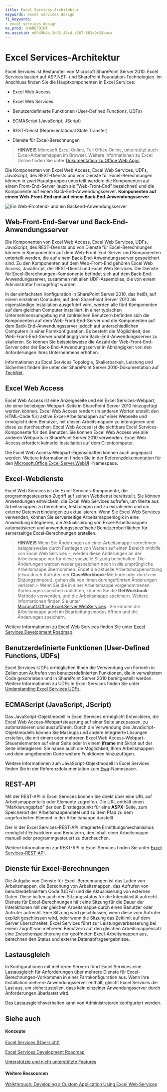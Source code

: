 ```yaml
---
title: Excel Services-Architektur
keywords: excel services design
f1_keywords:
- excel services design
ms.prod: SHAREPOINT
ms.assetid: e0349b4a-2d52-46c4-a167-801e9c24eaca
---
```



# Excel Services-Architektur

Excel Services ist Bestandteil von Microsoft SharePoint Server 2010. Excel Services basiert auf ASP.NET- und SharePoint Foundation-Technologien. Im Anschluss finden Sie die Hauptkomponenten in Excel Services:
  
    
    


- Excel Web Access
    
  
- Excel Web Services
    
  
- Benutzerdefinierte Funktionen (User-Defined Functions, UDFs)
    
  
- ECMAScript (JavaScript, JScript)
    
  
- REST-Dienst (Representational State Transfer)
    
  
- Dienste für Excel-Berechnungen
    
  

> **HINWEIS**
> Microsoft Excel Online, Teil Office Online, unterstützt auch Excel-Arbeitsmappen im Browser. Weitere Informationen zu Excel Online finden Sie unter  [Dokumentation zu Office Web Apps](https://technet.microsoft.com/en-us/library/ee855124.aspx).
  
    
    

Die Komponenten von Excel Web Access, Excel Web Services, UDFs, JavaScript, des REST-Diensts und von Dienste für Excel-Berechnungen können in zwei Hauptgruppen unterteilt werden: die Komponenten auf einem Front-End-Server (auch als "Web-Front-End" bezeichnet) und die Komponente auf einem Back-End-Anwendungsserver.
**Komponenten auf einem Web-Front-End und auf einem Back-End-Anwendungsserver**

  
    
    

  
    
    
![Ein Web-Frontend- und ein Backend-Anwendungsserver](images/ed480e23-e0e8-4896-93b1-98a94f50b9a0.gif)
  
    
    

  
    
    

  
    
    

## Web-Front-End-Server und Back-End-Anwendungsserver

Die Komponenten von Excel Web Access, Excel Web Services, UDFs, JavaScript, des REST-Diensts und von Dienste für Excel-Berechnungen können in Komponenten auf dem Web-Front-End-Server und Komponenten unterteilt werden, die auf einem Back-End-Anwendungsserver gespeichert sind. Zu den Komponenten auf dem Web-Front-End gehören Excel Web Access, JavaScript, der REST-Dienst und Excel Web Services. Die Dienste für Excel-Berechnungen-Komponente befindet sich auf dem Back-End-Anwendungsserver, zusammen mit allen UDF-Assemblies, die von einem Administrator hinzugefügt wurden.
  
    
    
In der einfachsten Konfiguration in SharePoint Server 2010, das heißt, auf einem einzelnen Computer, auf dem SharePoint Server 2010 als eigenständige Installation ausgeführt wird, werden alle fünf Komponenten auf dem gleichen Computer installiert. In einer typischen Unternehmensumgebung mit zahlreichen Benutzern befinden sich die Komponenten auf dem Web-Front-End-Server und die Komponenten auf dem Back-End-Anwendungsserver jedoch auf unterschiedlichen Computern in einer Farmkonfiguration. Es besteht die Möglichkeit, den Web-Front-End-Server unabhängig vom Back-End-Anwendungsserver zu skalieren. So können Sie beispielsweise die Anzahl der Web-Front-End-Server oder der Back-End-Anwendungsserver in Abhängigkeit von den Anforderungen Ihres Unternehmens erhöhen.
  
    
    
Informationen zu Excel Services Topologie, Skalierbarkeit, Leistung und Sicherheit finden Sie unter der SharePoint Server 2010-Dokumentation auf  [TechNet](http://technet.microsoft.com/en-us/library/cc303422%28office.14%29.aspx).
  
    
    

## Excel Web Access

Excel Web Access ist eine Anzeigeseite und ein Excel Services-Webpart, die einer beliebigen Webpart-Seite in SharePoint Server 2010 hinzugefügt werden können. Excel Web Access rendert (in anderen Worten erstellt den HTML-Code für) aktive Excel-Arbeitsmappen auf einer Webseite und ermöglicht dem Benutzer, mit diesen Arbeitsmappen zu interagieren und diese zu durchsuchen. Excel Web Access ist die sichtbare Excel Services-Komponente für den Benutzer. Sie können Excel Web Access wie alle anderen Webparts in SharePoint Server 2010 verwenden. Excel Web Access erfordert keinerlei Installation auf dem Clientcomputer.
  
    
    
Die Excel Web Access-Webpart-Eigenschaften können auch angepasst werden. Weitere Informationen finden Sie in der Referenzdokumentation für den  [Microsoft.Office.Excel.Server.WebUI](https://msdn.microsoft.com/library/Microsoft.Office.Excel.Server.WebUI.aspx) -Namespace.
  
    
    

## Excel-Webdienste

Excel Web Services ist die Excel Services-Komponente, die programmgesteuerten Zugriff auf seinen Webdienst bereitstellt. Sie können Anwendungen entwickeln, die Excel Web Services aufrufen, um Werte aus Arbeitsmappen zu berechnen, festzulegen und zu extrahieren und um externe Datenverbindungen zu aktualisieren. Wenn Sie Excel Web Services verwenden, können Sie serverseitige Arbeitsmappenlogik in eine Anwendung integrieren, die Aktualisierung von Excel-Arbeitsmappen automatisieren und anwendungsspezifische Benutzeroberflächen für serverseitige Excel-Berechnungen erstellen.
  
    
    

> **HINWEIS**
> Wenn Sie Änderungen an einer Arbeitsmappe vornehmen - beispielsweise durch Festlegen von Werten auf einen Bereich mithilfe von Excel Web Services -, werden diese Änderungen an der Arbeitsmappe nur für diese spezielle Sitzung beibehalten. Die Änderungen werden weder gespeichert noch in die ursprüngliche Arbeitsmappe übernommen. Endet die aktuelle Arbeitsmappensitzung (etwa durch Aufrufen der **CloseWorkbook**-Methode oder durch ein Sitzungstimeout), gehen die von Ihnen durchgeführten Änderungen verloren.> Wenn Sie die in einer Arbeitsmappe vorgenommenen Änderungen speichern möchten, können Sie die **GetWorkbook**-Methode verwenden, und die Arbeitsmappe speichern. Weitere Informationen finden Sie unter  [Microsoft.Office.Excel.Server.WebServices](https://msdn.microsoft.com/library/Microsoft.Office.Excel.Server.WebServices.aspx) . Sie können die Arbeitsmappe auch im Bearbeitungsmodus öffnen und die Änderungen speichern.
  
    
    

Weitere Informationen zu Excel Web Services finden Sie unter  [Excel Services Development Roadmap](excel-services-development-roadmap.md).
  
    
    

## Benutzerdefinierte Funktionen (User-Defined Functions, UDFs)

Excel Services-UDFs ermöglichen Ihnen die Verwendung von Formeln in Zellen zum Aufrufen von benutzerdefinierten Funktionen, die in verwaltetem Code geschrieben und in SharePoint Server 2010 bereitgestellt werden. Weitere Informationen zu UDFs in Excel Services finden Sie unter  [Understanding Excel Services UDFs](understanding-excel-services-udfs.md).
  
    
    

## ECMAScript (JavaScript, JScript)

Das JavaScript-Objektmodell in Excel Services ermöglicht Entwicklern, die Excel Web Access-Webpartsteuerung auf einer Seite anzupassen, zu automatisieren und auszuführen. Durch die Verwendung des JavaScript-Objektmodells können Sie Mashups und andere integrierte Lösungen erstellen, die mit einem oder mehreren Excel Web Access-Webpart-Steuerelementen auf einer Seite oder in einem **iframe** mit Skript auf der Seite interagieren. Sie haben auch die Möglichkeit, Ihren Arbeitsmappen und dem umgebenden Code weitere Funktionen hinzuzufügen.
  
    
    
Weitere Informationen zum JavaScript-Objektmodell in Excel Services finden Sie in der Referenzdokumentation zum  [Ewa](http://msdn.microsoft.com/library/6fe73191-3213-b986-1ad6-2c3b918a2241%28Office.15%29.aspx)-Namespace.
  
    
    

## REST-API

Mit der REST-API in Excel Services können Sie direkt über eine URL auf Arbeitsmappenteile oder Elemente zugreifen. Die URL enthält einen "Markierungspfad" der den Einstiegspunkt für eine **ASPX**-Seite, zum Speicherort der Arbeitsmappendatei und zu dem Pfad zu dem angeforderten Element in der Arbeitsmappe darstellt.
  
    
    
Der in der Excel Services-REST-API integrierte Ermittlungsmechanismus ermöglicht Entwicklern und Benutzern, den Inhalt einer Arbeitsmappe manuell oder programmgesteuert zu durchsuchen.
  
    
    
Weitere Informationen zur REST-API in Excel Services finden Sie unter  [Excel Services-REST-API](excel-services-rest-api.md).
  
    
    

## Dienste für Excel-Berechnungen

Die Aufgabe von Dienste für Excel-Berechnungen ist das Laden von Arbeitsmappen, die Berechung von Arbeitsmappen, das Aufrufen von benutzerdefiniertem Code (UDFs) und die Aktualisierung von externen Daten. Diese halten auch den Sitzungsstatus für die Interaktivität aufrecht. Dienste für Excel-Berechnungen hält eine Sitzung für die Dauer der Interaktionen mit der gleichen Arbeitsmappe durch einen Benutzer oder Aufrufer aufrecht. Eine Sitzung wird geschlossen, wenn diese vom Aufrufer explizit geschlossen wird, oder wenn die Sitzung das Zeitlimit auf dem Server überschreitet. Excel Services führt zur Leistungsverbesserung bei einem Zugriff von mehreren Benutzern auf den gleichen Arbeitsmappensatz eine Zwischenspeicherung der geöffneten Excel-Arbeitsmappen aus, berechnen den Status und externe Datenabfrageergebnisse.
  
    
    

## Lastausgleich

In Konfigurationen mit mehreren Servern führt Excel Services eine Lastausgleich für Anforderungen über mehrere Dienste für Excel-Berechnungen-Vorkommen in einer Farmkonfiguration aus. Wenn Ihre Installation mehrere Anwendungsserver enthält, gleicht Excel Services die Last aus, um sicherzustellen, dass kein einzelner Anwendungsserver durch Anforderungen überlastet wird.
  
    
    
Das Lastausgleichsverhalten kann von Administratoren konfiguriert werden.
  
    
    

## Siehe auch


#### Konzepte


  
    
    
 [Excel Services (Übersicht)](excel-services-overview.md)
  
    
    
 [Excel Services Development Roadmap](excel-services-development-roadmap.md)
  
    
    
 [Unterstützte und nicht unterstützte Features](supported-and-unsupported-features.md)
#### Weitere Ressourcen


  
    
    
 [Walkthrough: Developing a Custom Application Using Excel Web Services](walkthrough-developing-a-custom-application-using-excel-web-services.md)
